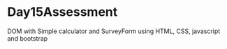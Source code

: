 # Day15Assessment
 DOM with Simple calculator and SurveyForm using HTML, CSS, javascript and bootstrap 

